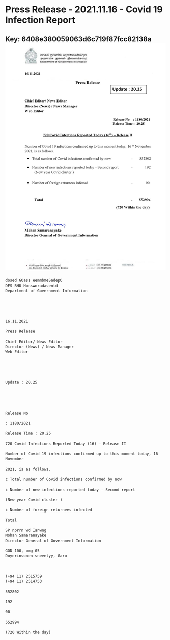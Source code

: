 # Press Release - 2021.11.16 - Covid 19 Infection Report 
Key: 6408e380059063d6c719f87fcc82138a 
![img](img/6408e380059063d6c719f87fcc82138a.jpg)
---
```
dosed GOass eemmbmeSadepO
DFS BHU Honswnradasentd
Department of Government Information

 

 

16.11.2021

Press Release

Chief Editor/ News Editor
Director (News) / News Manager
Web Editor

 

 

Update : 20.25

 

 

Release No

: 1180/2021

Release Time : 20.25

720 Covid Infections Reported Today (16) — Release II

Number of Covid 19 infections confirmed up to this moment today, 16 November

2021, is as follows.

¢ Total number of Covid infections confirmed by now

¢ Number of new infections reported today - Second report

(New year Covid cluster )

¢ Number of foreign returnees infected

Total

SP nprrn wd Ianwng
Mohan Samaranayake
Director General of Government Information

GOD 100, omg 05
Doyerinsonen snevetyy, Garo

   

(+94 11) 2515759
(+94 11) 2514753

552802

192

00

552994

(720 Within the day)

```
